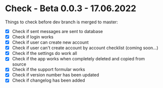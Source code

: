 # Check - Beta 0.0.3 - 17.06.2022

Things to check before dev branch is merged to master:
- [x] Check if sent messages are sent to database
- [x] Check if login works
- [x] Check if user can create new account
- [x] Check if user can't create account by account checklist (coming soon...)
- [x] Check if the settings do work all
- [x] Check if the app works when completely deleted and copied from source
- [x] Check if the support formular works
- [x] Check if version number has been updated
- [x] Check if changelog has been added

